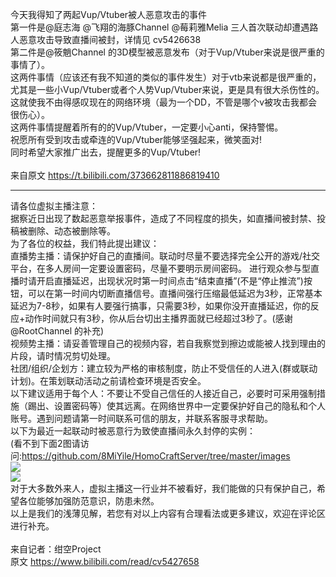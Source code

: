 今天我得知了两起Vup/Vtuber被人恶意攻击的事件<br>
第一件是@庭志海 @飞翔的海豚Channel @莓莉雅Melia 三人首次联动却遭遇路人恶意攻击导致直播间被封，详情见 cv5426638<br>
第二件是@筱魈Channel 的3D模型被恶意发布（对于Vup/Vtuber来说是很严重的事情了）。<br>
这两件事情（应该还有我不知道的类似的事件发生）对于vtb来说都是很严重的，尤其是一些小Vup/Vtuber或者个人势Vup/Vtuber来说，更是具有很大杀伤性的。<br>
这就使我不由得感叹现在的网络环境（最为一个DD，不管是哪个v被攻击我都会很伤心）。<br>
这两件事情提醒着所有的的Vup/Vtuber，一定要小心anti，保持警惕。<br>
祝愿所有受到攻击或牵连的Vup/Vtuber能够坚强起来，微笑面对!<br>
同时希望大家推广出去，提醒更多的Vup/Vtuber!
<br><br>
来自原文 https://t.bilibili.com/373662811886819410<br>
***
请各位虚拟主播注意：<br>
据察近日出现了数起恶意举报事件，造成了不同程度的损失，如直播间被封禁、投稿被删除、动态被删除等。<br>
为了各位的权益，我们特此提出建议：<br>
直播势主播：请保护好自己的直播间。联动时尽量不要选择完全公开的游戏/社交平台，在多人房间一定要设置密码，尽量不要明示房间密码。 进行观众参与型直播时请开启直播延迟，出现状况时第一时间点击“结束直播”(不是“停止推流”)按钮，可以在第一时间内切断直播信号。直播间强行压缩最低延迟为3秒，正常基本延迟为7-8秒，如果有人要强行搞事，只需要3秒，如果你没开直播延迟，你的反应+动作时间就只有3秒，你从后台切出主播界面就已经超过3秒了。(感谢@RootChannel 的补充)<br>
视频势主播：请妥善管理自己的视频内容，若自我察觉到擦边或能被人找到理由的片段，请时情况剪切处理。 <br>
社团/组织/企划方：建立较为严格的审核制度，防止不受信任的人进入(群或联动计划)。在策划联动活动之前请检查环境是否安全。 <br>
以下建议适用于每个人：不要让不受自己信任的人接近自己，必要时可采用强制措施（踢出、设置密码等）使其远离。在网络世界中一定要保护好自己的隐私和个人账号。遇到问题请第一时间联系可信的朋友，并联系客服寻求帮助。<br>
以下为最近一起联动时被恶意行为致使直播间永久封停的实例：<br>
(看不到下面2图请访问:https://github.com/8MiYile/HomoCraftServer/tree/master/images<br>
![](https://github.com/8MiYile/HomoCraftServer/blob/master/images/2020-04-03_Melia.webp?raw=true)<br>
![](https://github.com/8MiYile/HomoCraftServer/blob/master/images/2020-04-03_Tingzhihai.webp?raw=true)<br>
对于大多数外来人，虚拟主播这一行业并不被看好，我们能做的只有保护自己，希望各位能够加强防范意识，防患未然。 <br>
以上是我们的浅薄见解，若您有对以上内容有合理看法或更多建议，欢迎在评论区进行补充。<br>
<br>
来自记者：绀空Project<br>原文 https://www.bilibili.com/read/cv5427658
